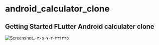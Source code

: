 # android_calculator_clone


## Getting Started FLutter Android calculater clone

![Screenshot_٢٠٢٣١٢٢٥-٠٣٠٥٠٧](https://github.com/mohamed-essam-abdelkaream/android_calculator_clone/assets/75342235/e5bd2344-db15-4e2b-b325-40f180119baa)
